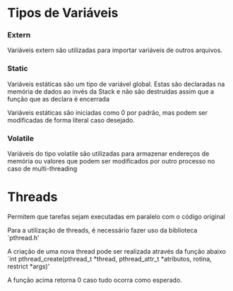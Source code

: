 # Tipos de Variáveis

### Extern

Variáveis extern são utilizadas para importar variáveis de outros arquivos.

### Static

Variáveis estáticas são um tipo de variável global. Estas são declaradas na memória de dados ao invés da Stack e não são destruidas assim que a função que as declara é encerrada

Variáveis estáticas são iniciadas como 0 por padrão, mas podem ser modificadas de forma literal caso desejado.


### Volatile

Variáveis do tipo volatile são utilizadas para armazenar endereços de memória ou valores que podem ser modificados por outro processo no caso de multi-threading


# Threads

Permitem que tarefas sejam executadas em paralelo com o código original

Para a utilização de threads, é necessário fazer uso da biblioteca `pthread.h'

A criação de uma nova thread pode ser realizada através da função abaixo
`int pthread_create(pthread_t *thread, pthread_attr_t *atributos, rotina, restrict *args)'

A função acima retorna 0 caso tudo ocorra como esperado.

